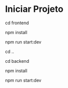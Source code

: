 # Iniciar Projeto

cd frontend

npm install

npm run start:dev

cd ..

cd backend

npm install

npm run start:dev